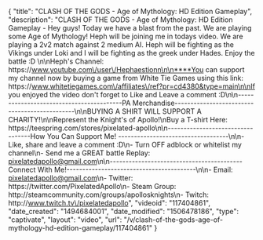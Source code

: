{
    "title": "CLASH OF THE GODS - Age of Mythology: HD Edition Gameplay",
    "description": "CLASH OF THE GODS - Age of Mythology: HD Edition Gameplay - Hey guys!  Today we have a blast from the past.  We are playing some Age of Mythology!  Heph will be joining me in todays video.  We are playing a 2v2 match against 2 medium AI.  Heph will be fighting as the Vikings under Loki and I will be fighting as the greek under Hades. Enjoy the battle :D \n\nHeph's Channel: https:\/\/www.youtube.com\/user\/Hephaestionn\n\n****You can support my channel now by buying a game from White Tie Games using this link: https:\/\/www.whitetiegames.com\/affiliates\/ref?pr=cd4380&type=main\n\nIf you enjoyed the video don't forget to Like and Leave a comment :D\n\n-----------------------------------------PA Merchandise----------------------------------------------\n\nBUYING A SHIRT WILL SUPPORT A CHARITY!\n\nRepresent the Knight's of Apollo!\nBuy a T-shirt Here: https:\/\/teespring.com\/stores\/pixelated-apollo\n\n----------------------------------How You Can Support Me! -----------------------------------\n\n- Like, share and leave a comment :D\n- Turn OFF adblock or whitelist my channel\n- Send me a GREAT battle Replay: pixelatedapollo@gmail.com\n\n------------------------------------------Connect With Me!-----------------------------------------\n\n- Email: pixelatedapollo@gmail.com\n- Twitter: https:\/\/twitter.com\/PixelatedApollo\n- Steam Group:  http:\/\/steamcommunity.com\/groups\/apollosknights\n- Twitch: http:\/\/www.twitch.tv\/pixelatedapollo",
    "videoid": "117404861",
    "date_created": "1494684001",
    "date_modified": "1506478186",
    "type": "captivate",
    "layout": "video",
    "url": "\/v\/clash-of-the-gods-age-of-mythology-hd-edition-gameplay\/117404861"
}